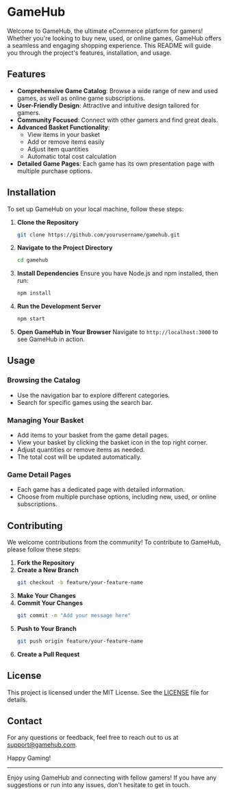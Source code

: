 # GameHub

Welcome to GameHub, the ultimate eCommerce platform for gamers! Whether you're looking to buy new, used, or online games, GameHub offers a seamless and engaging shopping experience. This README will guide you through the project's features, installation, and usage.

## Features

- **Comprehensive Game Catalog**: Browse a wide range of new and used games, as well as online game subscriptions.
- **User-Friendly Design**: Attractive and intuitive design tailored for gamers.
- **Community Focused**: Connect with other gamers and find great deals.
- **Advanced Basket Functionality**:
  - View items in your basket
  - Add or remove items easily
  - Adjust item quantities
  - Automatic total cost calculation
- **Detailed Game Pages**: Each game has its own presentation page with multiple purchase options.

## Installation

To set up GameHub on your local machine, follow these steps:

1. **Clone the Repository**
   ```bash
   git clone https://github.com/yourusername/gamehub.git
   ```
   
2. **Navigate to the Project Directory**
   ```bash
   cd gamehub
   ```

3. **Install Dependencies**
   Ensure you have Node.js and npm installed, then run:
   ```bash
   npm install
   ```

4. **Run the Development Server**
   ```bash
   npm start
   ```

5. **Open GameHub in Your Browser**
   Navigate to `http://localhost:3000` to see GameHub in action.

## Usage

### Browsing the Catalog

- Use the navigation bar to explore different categories.
- Search for specific games using the search bar.

### Managing Your Basket

- Add items to your basket from the game detail pages.
- View your basket by clicking the basket icon in the top right corner.
- Adjust quantities or remove items as needed.
- The total cost will be updated automatically.

### Game Detail Pages

- Each game has a dedicated page with detailed information.
- Choose from multiple purchase options, including new, used, or online subscriptions.

## Contributing

We welcome contributions from the community! To contribute to GameHub, please follow these steps:

1. **Fork the Repository**
2. **Create a New Branch**
   ```bash
   git checkout -b feature/your-feature-name
   ```
3. **Make Your Changes**
4. **Commit Your Changes**
   ```bash
   git commit -m "Add your message here"
   ```
5. **Push to Your Branch**
   ```bash
   git push origin feature/your-feature-name
   ```
6. **Create a Pull Request**

## License

This project is licensed under the MIT License. See the [LICENSE](LICENSE) file for details.

## Contact

For any questions or feedback, feel free to reach out to us at support@gamehub.com.

Happy Gaming!

---

Enjoy using GameHub and connecting with fellow gamers! If you have any suggestions or run into any issues, don't hesitate to get in touch.
